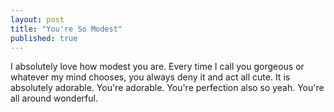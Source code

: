 ```yaml
---
layout: post
title: "You're So Modest"
published: true
---
```


<p>
	I absolutely love how modest you are. Every time I call you gorgeous or whatever my mind chooses, you always deny it and act all cute. It is absolutely adorable. You're adorable. You're perfection also so yeah. You're all around wonderful.
</p>